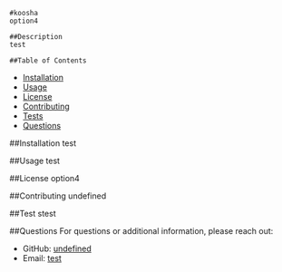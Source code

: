 
    #koosha
    option4

    ##Description
    test

    ##Table of Contents
- [Installation](#installation)
- [Usage](#usage)
- [License](#license)
- [Contributing](#contributing)
- [Tests](#tests)
- [Questions](#questions)

##Installation
test

##Usage
test

##License
option4

##Contributing
undefined

##Test
stest

##Questions
For questions or additional information, please reach out:
- GitHub: [undefined](https://github.com/undefined)
- Email: [test](mailto:test)

 